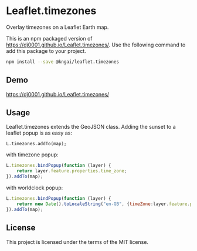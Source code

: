 # Leaflet.timezones
Overlay timezones on a Leaflet Earth map. 

This is an npm packaged version of https://dj0001.github.io/Leaflet.timezones/. Use the following command to add this package to your project.

```bash
npm install --save @kngai/leaflet.timezones
```

## Demo

https://dj0001.github.io/Leaflet.timezones/

## Usage

Leaflet.timezones extends the GeoJSON class. Adding the sunset to a leaflet popup is as easy as:

    L.timezones.addTo(map);


with timezone popup:

```javascript
L.timezones.bindPopup(function (layer) {
    return layer.feature.properties.time_zone;
}).addTo(map);
```

with worldclock popup:

```javascript
L.timezones.bindPopup(function (layer) {
    return new Date().toLocaleString("en-GB", {timeZone:layer.feature.properties.tz_name1st, timeZoneName:"short"})
}).addTo(map);
```
## License

This project is licensed under the terms of the MIT license.
